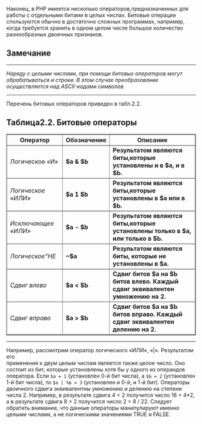 Наконец, в РНР имеется несколько операторов,предназначенных для 
работы с отдельными битами в целых числах. Битовые операции спользуются
обычно в достаточно сложных программах, например, когда требуется хранить в одном целом числе большое количество разнообразных двоичных признаков.

## **Замечание**
****
 *Наряду с целыми числами, при помощи битовых операторов могут обрабатываться
и строки. В этом случае преобразование осуществляется над ASCII-кодами символов*
****
Перечень битовых операторов приведен в табл.2.2.

## **Таблица2.2. Битовые операторы**

<table border="1" width="100%" cellpadding="2">
   <tr>
    <th>Оператор</th>
    <th>Обозначение</th>
    <th>Описание</th>
   </tr>
   <tr>
    <td>Логическое «И»</td>
    <td><strong>$а & $Ь</strong></td>
    <td><strong>Результатом являются биты,которые установлены и в $а, и в $Ь.</strong></td>
  </tr>
    <td><em>Логическое «ИЛИ»</em></td>
    <td><strong>$а 1 $b</storng></td>
    <td><strong>Результатом являются биты,которые установлены в $а или в $Ь.</strong></td>
  <tr>
  </tr>
    <td><em>Исключающее «ИЛИ»</em></td>
    <td><strong>$а - $b</strong></td>
    <td><strong>Результатом являются биты,которые установлены только в $а, или только в $Ь.</strong></td>
  <tr>
  </tr>
    <td><em>Логическое"HE</em></td>
    <td><strong>~$а</strong></td>
    <td><strong>Результатом являются биты, которые не установлены в $а.</strong></td>
  <tr>
  </tr>
    <td><em>Сдвиг влево</em></td>
    <td><strong>$а < $Ь</strong></td>
    <td><strong>Сдвиг битов $а на $Ь битов влево. Каждый сдвиг эквивалентен умножению на 2.</td>
  </strong><tr>
  </tr>
    <td><em>Сдвиг вправо</em></td>
    <td><strong>$а > $Ь</strong></td>
    <td><strong>Сдвиг битов $а на $Ь битов вправо. Каждый сдвиг эквивалентен делению на 2.</td>
  </strong><tr>
  
  </tr>
 </table>

 ****
  
Например, рассмотрим оператор логического «ИЛИ», «|». Результатом его  
применения к двум целым числам является также целое число. Оно состоит
из бит, которые установлены хотя бы у одного из операндов оператора. Если `$а = 1` (установлен 0-й бит числа), а `$Ь = 2` (установлен 1-й бит числа), то `$а | %Ь = 3` (установлен и 0-й, и 1-й бит).
Операторы двоичного сдвига эквивалентны умножению и делению на степени числа 2. Например, в результате сдвига 4 < 2 получится число 16 = 4*2, а в результате сдвига 8 > 2 получится число 2 = 8 / 22.
Следует обратить внимание, что данные операторы манипулируют именно
целыми числами, а не логическими значениями TRUE и FALSE.

